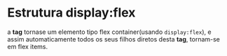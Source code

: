 # Estrutura display:flex



a **tag** tornase um elemento tipo flex container(usando ``display:flex``), e assim automaticamente todos os seus filhos diretos desta **tag**, tornam-se em flex items.
